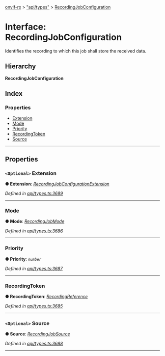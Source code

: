 [onvif-rx](../README.md) > ["api/types"](../modules/_api_types_.md) > [RecordingJobConfiguration](../interfaces/_api_types_.recordingjobconfiguration.md)

# Interface: RecordingJobConfiguration

Identifies the recording to which this job shall store the received data.

## Hierarchy

**RecordingJobConfiguration**

## Index

### Properties

* [Extension](_api_types_.recordingjobconfiguration.md#extension)
* [Mode](_api_types_.recordingjobconfiguration.md#mode)
* [Priority](_api_types_.recordingjobconfiguration.md#priority)
* [RecordingToken](_api_types_.recordingjobconfiguration.md#recordingtoken)
* [Source](_api_types_.recordingjobconfiguration.md#source)

---

## Properties

<a id="extension"></a>

### `<Optional>` Extension

**● Extension**: *[RecordingJobConfigurationExtension](_api_types_.recordingjobconfigurationextension.md)*

*Defined in [api/types.ts:3689](https://github.com/patrickmichalina/onvif-rx/blob/3ab1739/src/api/types.ts#L3689)*

___
<a id="mode"></a>

###  Mode

**● Mode**: *[RecordingJobMode](../modules/_api_types_.md#recordingjobmode)*

*Defined in [api/types.ts:3686](https://github.com/patrickmichalina/onvif-rx/blob/3ab1739/src/api/types.ts#L3686)*

___
<a id="priority"></a>

###  Priority

**● Priority**: *`number`*

*Defined in [api/types.ts:3687](https://github.com/patrickmichalina/onvif-rx/blob/3ab1739/src/api/types.ts#L3687)*

___
<a id="recordingtoken"></a>

###  RecordingToken

**● RecordingToken**: *[RecordingReference](../modules/_api_types_.md#recordingreference)*

*Defined in [api/types.ts:3685](https://github.com/patrickmichalina/onvif-rx/blob/3ab1739/src/api/types.ts#L3685)*

___
<a id="source"></a>

### `<Optional>` Source

**● Source**: *[RecordingJobSource](_api_types_.recordingjobsource.md)*

*Defined in [api/types.ts:3688](https://github.com/patrickmichalina/onvif-rx/blob/3ab1739/src/api/types.ts#L3688)*

___

